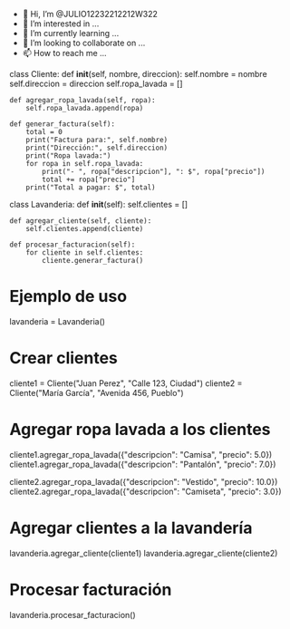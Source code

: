 - 👋 Hi, I’m @JULIO12232212212W322
- 👀 I’m interested in ...
- 🌱 I’m currently learning ...
- 💞️ I’m looking to collaborate on ...
- 📫 How to reach me ...

<!---
JULIO12232212212W322/JULIO12232212212W322 is a ✨ special ✨ repository because its `README.md` (this file) appears on your GitHub profile.
You can click the Preview link to take a look at your changes.
--->
class Cliente:
    def __init__(self, nombre, direccion):
        self.nombre = nombre
        self.direccion = direccion
        self.ropa_lavada = []

    def agregar_ropa_lavada(self, ropa):
        self.ropa_lavada.append(ropa)

    def generar_factura(self):
        total = 0
        print("Factura para:", self.nombre)
        print("Dirección:", self.direccion)
        print("Ropa lavada:")
        for ropa in self.ropa_lavada:
            print("- ", ropa["descripcion"], ": $", ropa["precio"])
            total += ropa["precio"]
        print("Total a pagar: $", total)


class Lavanderia:
    def __init__(self):
        self.clientes = []

    def agregar_cliente(self, cliente):
        self.clientes.append(cliente)

    def procesar_facturacion(self):
        for cliente in self.clientes:
            cliente.generar_factura()


# Ejemplo de uso
lavanderia = Lavanderia()

# Crear clientes
cliente1 = Cliente("Juan Perez", "Calle 123, Ciudad")
cliente2 = Cliente("María García", "Avenida 456, Pueblo")

# Agregar ropa lavada a los clientes
cliente1.agregar_ropa_lavada({"descripcion": "Camisa", "precio": 5.0})
cliente1.agregar_ropa_lavada({"descripcion": "Pantalón", "precio": 7.0})

cliente2.agregar_ropa_lavada({"descripcion": "Vestido", "precio": 10.0})
cliente2.agregar_ropa_lavada({"descripcion": "Camiseta", "precio": 3.0})

# Agregar clientes a la lavandería
lavanderia.agregar_cliente(cliente1)
lavanderia.agregar_cliente(cliente2)

# Procesar facturación
lavanderia.procesar_facturacion()
